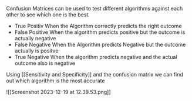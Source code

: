 Confusion Matrices can be used to test different algorithms against each other to see which one is the best.

- True Positiv
	When the Algorithm correctly predicts the right outcome
- False Positive
	When the algorithm predicts positive but the outcome is actually negative
- False Negative
	When the Algorithm predicts Negative but the outcome actually is positve
- True Negative
	When the algorithm predicts negative and the actual outcome also is negative

Using [[Sensitivity and Specificity]] and the confusion matrix we can find out which algorithm is the most accurate

![[Screenshot 2023-12-19 at 12.39.53.png]]